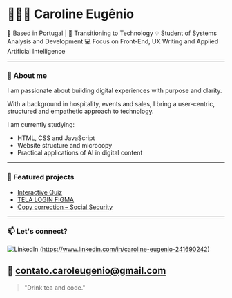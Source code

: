 # 👩🏻‍💻 Caroline Eugênio

📍 Based in Portugal | 🎯 Transitioning to Technology 
💡 Student of Systems Analysis and Development 
💻 Focus on Front-End, UX Writing and Applied Artificial Intelligence

---

### 🧠 About me

I am passionate about building digital experiences with purpose and clarity.

With a background in hospitality, events and sales, I bring a user-centric, structured and empathetic approach to technology.

I am currently studying:
- HTML, CSS and JavaScript
- Website structure and microcopy
- Practical applications of AI in digital content

---

### 🚀 Featured projects

- [Interactive Quiz](https://usercaroline.github.io/quizzes-html-css/index.html)  
- [TELA LOGIN FIGMA ](https://github.com/usercaroline/projeto-tela-login)  
- [Copy correction – Social Security](https://github.com/usercaroline/projeto-seguranca-social)

---

### 📫 Let's connect?

![LinkedIn](https://img.shields.io/badge/-LinkedIn-blue?logo=linkedin&style=flat-square) (https://www.linkedin.com/in/caroline-eugenio-241690242)  

📧 contato.caroleugenio@gmail.com
---

> "Drink tea and code."
